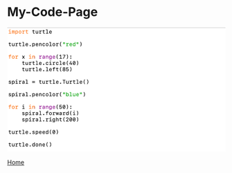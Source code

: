 # My-Code-Page

![code](00584EE7-5ED7-4F1D-8836-FCAEED27EAAB.png)

[Home](https://github.com/jackgparker2/Who-is-Jack.git)
